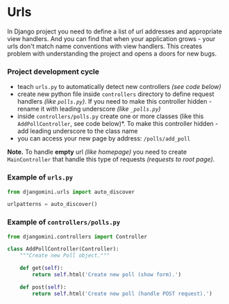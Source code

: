 # Urls

In Django project you need to define a list of url addresses and appropriate view handlers. And you can find that when your application grows - your urls don't match name conventions with view handlers. This creates problem with understanding the project and opens a doors for new bugs.

### Project development cycle

- teach `urls.py` to automatically detect new controllers *(see code below)*
- create new python file inside `controllers` directory to define request handlers *(like `polls.py`)*. If you need to make this controller hidden - rename it with leading underscore *(like `_polls.py`)*
- inside `controllers/polls.py` create one or more classes (like this `AddPollController`, see code below)*. To make this controller hidden - add leading underscore to the class name
- you can access your new page by address: `/polls/add_poll`

**Note.** To handle **empty** url *(like homepage)* you need to create `MainController` that handle this type of requests *(requests to root page)*.

### Example of `urls.py`

```python
from djangomini.urls import auto_discover

urlpatterns = auto_discover()
```

### Example of `controllers/polls.py`

```python
from djangomini.controllers import Controller

class AddPollController(Controller):
    """Create new Poll object."""

    def get(self):
        return self.html('Create new poll (show form).')

    def post(self):
        return self.html('Create new poll (handle POST request).')
```

